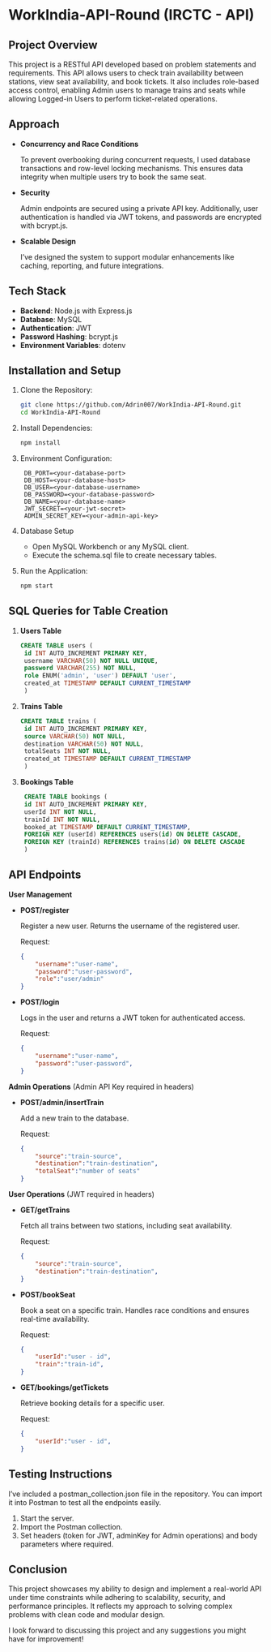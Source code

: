 # WorkIndia-API-Round (IRCTC - API)
## Project Overview
This project is a RESTful API developed based on problem statements and requirements. This API allows users to check train availability between stations, view seat availability, and book tickets. It also includes role-based access control, enabling Admin users to manage trains and seats while allowing Logged-in Users to perform ticket-related operations.

## Approach
* **Concurrency and Race Conditions**
  
  To prevent overbooking during concurrent requests, I used database transactions and row-level locking mechanisms. This ensures data integrity when multiple users try to book the same seat.
* **Security**
  
  Admin endpoints are secured using a private API key. Additionally, user authentication is handled via JWT tokens, and passwords are encrypted with bcrypt.js.
* **Scalable Design**

  I’ve designed the system to support modular enhancements like caching, reporting, and future integrations.

## Tech Stack
* **Backend**: Node.js with Express.js
* **Database**: MySQL
* **Authentication**: JWT
* **Password Hashing**: bcrypt.js
* **Environment Variables**: dotenv

## Installation and Setup
1. Clone the Repository:
   
   ```bash
   git clone https://github.com/Adrin007/WorkIndia-API-Round.git
   cd WorkIndia-API-Round
   ```
2. Install Dependencies:
   
   ```bash
   npm install
   ```
3. Environment Configuration:
   
   ```plaintext
    DB_PORT=<your-database-port>
    DB_HOST=<your-database-host>
    DB_USER=<your-database-username>
    DB_PASSWORD=<your-database-password>
    DB_NAME=<your-database-name>
    JWT_SECRET=<your-jwt-secret>
    ADMIN_SECRET_KEY=<your-admin-api-key>
   ```
4. Database Setup
   * Open MySQL Workbench or any MySQL client.
   * Execute the schema.sql file to create necessary tables.

5. Run the Application:
   ```bash
   npm start
   ```
## SQL Queries for Table Creation
1. **Users Table**

   ```sql
   CREATE TABLE users (
    id INT AUTO_INCREMENT PRIMARY KEY,
    username VARCHAR(50) NOT NULL UNIQUE,
    password VARCHAR(255) NOT NULL,
    role ENUM('admin', 'user') DEFAULT 'user',
    created_at TIMESTAMP DEFAULT CURRENT_TIMESTAMP
    )
   ```
2. **Trains Table**

   ```sql
   CREATE TABLE trains (
    id INT AUTO_INCREMENT PRIMARY KEY,
    source VARCHAR(50) NOT NULL,
    destination VARCHAR(50) NOT NULL,
    totalSeats INT NOT NULL,
    created_at TIMESTAMP DEFAULT CURRENT_TIMESTAMP
    )
   ```
1. **Bookings Table**

   ```sql
    CREATE TABLE bookings (
    id INT AUTO_INCREMENT PRIMARY KEY,
    userId INT NOT NULL,
    trainId INT NOT NULL,
    booked_at TIMESTAMP DEFAULT CURRENT_TIMESTAMP,
    FOREIGN KEY (userId) REFERENCES users(id) ON DELETE CASCADE,
    FOREIGN KEY (trainId) REFERENCES trains(id) ON DELETE CASCADE
    )
   ```
## API Endpoints
**User Management**

* **POST/register**
  
  Register a new user. Returns the username of the registered user.

  Request:

  ```json
  {
      "username":"user-name",
      "password":"user-password",
      "role":"user/admin"
  }
  ```

* **POST/login**
  
  Logs in the user and returns a JWT token for authenticated access.

  Request:

  ```json
  {
      "username":"user-name",
      "password":"user-password",
  }
  ```

**Admin Operations**
(Admin API Key required in headers)
* **POST/admin/insertTrain**
  
  Add a new train to the database.

  Request:

  ```json
  {
      "source":"train-source",
      "destination":"train-destination",
      "totalSeat":"number of seats"
  }
  ```

**User Operations**
(JWT required in headers)
* **GET/getTrains**
  
  Fetch all trains between two stations, including seat availability.

  Request:

  ```json
  {
      "source":"train-source",
      "destination":"train-destination",
  }
  ```


* **POST/bookSeat**
  
  Book a seat on a specific train. Handles race conditions and ensures real-time availability.

  Request:

  ```json
  {
      "userId":"user - id",
      "train":"train-id",
  }
  ```

* **GET/bookings/getTickets**
  
  Retrieve booking details for a specific user.

  Request:

  ```json
  {
      "userId":"user - id",
  }
  ```


## Testing Instructions
I’ve included a postman_collection.json file in the repository. You can import it into Postman to test all the endpoints easily.

1. Start the server.
2. Import the Postman collection.
3. Set headers (token for JWT, adminKey for Admin operations) and body parameters where required.

## Conclusion
This project showcases my ability to design and implement a real-world API under time constraints while adhering to scalability, security, and performance principles. It reflects my approach to solving complex problems with clean code and modular design.

I look forward to discussing this project and any suggestions you might have for improvement!
